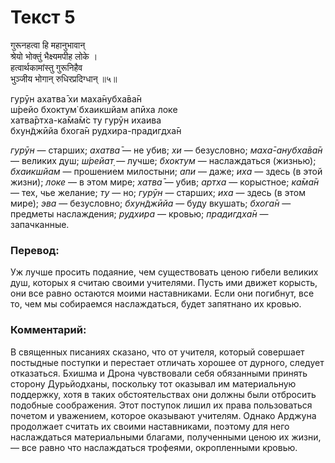 # Текст 5

गुरूनहत्वा हि महानुभावान्  
श्रेयो भोक्तुं भैक्ष्यमपीह लोके ।  
हत्वार्थकामांस्तु गुरूनिहैव  
भुञ्जीय भोगान् रुधिरप्रदिग्धान् ॥५॥

гурӯн ахатва̄ хи маха̄нубха̄ва̄н  
ш́рейо бхоктум̇ бхаикшйам апӣха локе  
хатва̄ртха-ка̄ма̄м̇с ту гурӯн ихаива  
бхун̃джӣйа бхога̄н рудхира-прадигдха̄н

_гурӯн_ — старших; _ахатва̄_ — не убив; _хи_ — безусловно; _маха̄-анубха̄ва̄н_ — великих душ; _ш́рейат̣_ — лучше; _бхоктум_ — наслаждаться (жизнью); _бхаикшйам_ — прошением милостыни; _апи_ — даже; _иха_ — здесь (в этой жизни); _локе_ — в этом мире; _хатва̄_ — убив; _артха_ — корыстное; _ка̄ма̄н_ — тех, чье желание; _ту_ — но; _гурӯн_ — старших; _иха_ — здесь (в этом мире); _эва_ — безусловно; _бхун̃джӣйа_ — буду вкушать; _бхога̄н_ — предметы наслаждения; _рудхира_ — кровью; _прадигдха̄н_ — запачканные.

### Перевод:

Уж лучше просить подаяние, чем существовать ценою гибели великих душ, которых я считаю своими учителями. Пусть ими движет корысть, они все равно остаются моими наставниками. Если они погибнут, все то, чем мы собираемся наслаждаться, будет запятнано их кровью.

### Комментарий:

В священных писаниях сказано, что от учителя, который совершает постыдные поступки и перестает отличать хорошее от дурного, следует отказаться. Бхишма и Дрона чувствовали себя обязанными принять сторону Дурьйодханы, поскольку тот оказывал им материальную поддержку, хотя в таких обстоятельствах они должны были отбросить подобные соображения. Этот поступок лишил их права пользоваться почетом и уважением, которое оказывают учителям. Однако Арджуна продолжает считать их своими наставниками, поэтому для него наслаждаться материальными благами, полученными ценою их жизни, — все равно что наслаждаться трофеями, окропленными кровью.